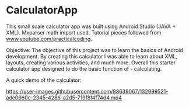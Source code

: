 # CalculatorApp
This small scale calculator app was built using Android Studio (JAVA + XML).
Mxparser math import used.
Tutorial pieces followed from www.youtube.com/practicalcoding.

Objective: The objective of this project was to learn the basics of Android development. 
           By creating this calculator I was able to learn about XML, layouts, creating various activities, and much more.
           Overall this starter calculator app designed to do the basic function of - calculating. 

A quick demo of the calculator:

https://user-images.githubusercontent.com/88639067/132999521-ade0660c-2345-4286-a2d5-719f8f4f74d4.mp4
